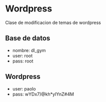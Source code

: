 # Wordpress

Clase de modificacion de temas de wordpress

## Base de datos
 - nombre: dl_gym
 - user: root
 - pass: root

## Wordpress
 - user: paolo
 - pass: wYDx7)@kh*yIYnZ#4M